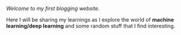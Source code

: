 *Welcome to my first blogging website*.

Here I will be sharing my learnings as I explore the world of **machine learning/deep learning** and some random stuff that I find interesting.
